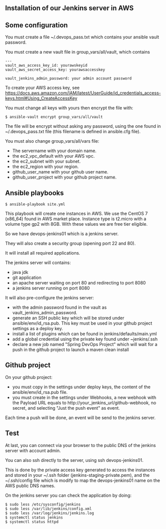 ## Installation of our Jenkins server in AWS

## Some configuration

You must create a file ~/.devops_pass.txt which contains your ansible vault password.

You must create a new vault file in group_vars/all/vault, which contains
```
---
vault_aws_access_key_id: yourawskeyid
vault_aws_secret_access_key: yourawsaccesskey

vault_jenkins_admin_password: your admin account password
```
To create your AWS access key, see https://docs.aws.amazon.com/IAM/latest/UserGuide/id_credentials_access-keys.html#Using_CreateAccessKey

You must change all keys with yours then encrypt the file with:
```
$ ansible-vault encrypt group_vars/all/vault
```
The file will be encrypt without asking any password, using the one found in ~/.devops_pass.txt file (this filename is defined in ansible.cfg file).

You must also change group_vars/all/vars file:
* The servername with your domain name.
* the ec2_vpc_default with your AWS vpc.
* the ec2_subnet with your subnet.
* the ec2_region with your region.
* github_user_name with your github user name.
* github_user_project with your github project name.

## Ansible playbooks

```
$ ansible-playbook site.yml
```

This playbook will create one instances in AWS. We use the CentOS 7 (x86_64) found in AWS market place.
Instance type is t2.micro with a volume type gp2 with 8GB. With these values we are free tier eligible.

So we have devops-jenkins01 which is a jenkins server.

They will also create a security group (opening port 22 and 80).

It will install all required applications.

The jenkins server will contains:
* java jdk
* git application
* an apache server waiting on port 80 and redirecting to port 8080
* a jenkins server running on port 8080

It will also pre-configure the jenkins server:
* with the admin password found in the vault as vault_jenkins_admin_password.
* generate an SSH public key which will be stored under ansible/env/id_rsa.pub. This key must be used in your github project settings as a deploy key.
* install a list of plugins which can be found in jenkins/defaults/main.yml
* add a global credential using the private key found under ~jenkins/.ssh
* declare a new job named "Spring DevOps Project" which will wait for a push in the github project to launch a maven clean install

## Github project

On your github project:
* you must copy in the settings under deploy keys, the content of the ansible/env/id_rsa.pub file.
* you must create in the settings under Webhooks, a new webhook with the Payload URL equals to http://your_jenkins_url/github-webhook, no secret, and selecting "Just the push event" as event.

Each time a push will be done, an event will be send to the jenkins server.

## Test

At last, you can connect via your browser to the public DNS of the jenkins server with account admin.

You can also ssh directly to the server, using ssh devops-jenkins01.

This is done by the private access key generated to access the instances and stored in your ~/.ssh folder (jenkins-staging-private.pem), and the ~/.ssh/config file which is modify to map the devops-jenkins01 name on the AWS public DNS names.

On the jenkins server you can check the application by doing:
```
$ sudo less /etc/sysconfig/jenkins
$ sudo less /var/lib/jenkins/config.xml
$ sudo less /var/log/jenkins/jenkins.log
$ systemctl status jenkins
$ systemctl status httpd
```
